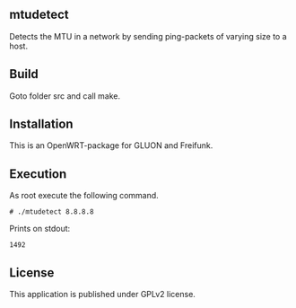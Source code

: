 mtudetect
---------

Detects the MTU in a network by sending ping-packets of varying size to a host.

Build
-----

Goto folder src and call make.

Installation
------------

This is an OpenWRT-package for GLUON and Freifunk.


Execution
---------

As root execute the following command.

	# ./mtudetect 8.8.8.8

Prints on stdout: 

	1492

License
-------

This application is published under GPLv2 license.
